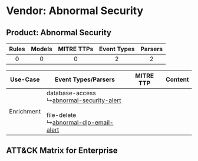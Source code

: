 Vendor: Abnormal Security
=========================
Product: Abnormal Security
--------------------------
| Rules | Models | MITRE TTPs | Event Types | Parsers |
|:-----:|:------:|:----------:|:-----------:|:-------:|
|   0   |   0    |     0      |      2      |    2    |

|  Use-Case  | Event Types/Parsers    | MITRE TTP | Content    |
|:----------:| ---- | --------- | ---- |
| Enrichment |  database-access<br> ↳[abnormal-security-alert](Ps/pC_abnormalsecurityalert.md)<br><br> file-delete<br> ↳[abnormal-dlp-email-alert](Ps/pC_abnormaldlpemailalert.md)<br> |    | [](RM/r_m_abnormal_security_abnormal_security_Enrichment.md) |

ATT&CK Matrix for Enterprise
----------------------------

